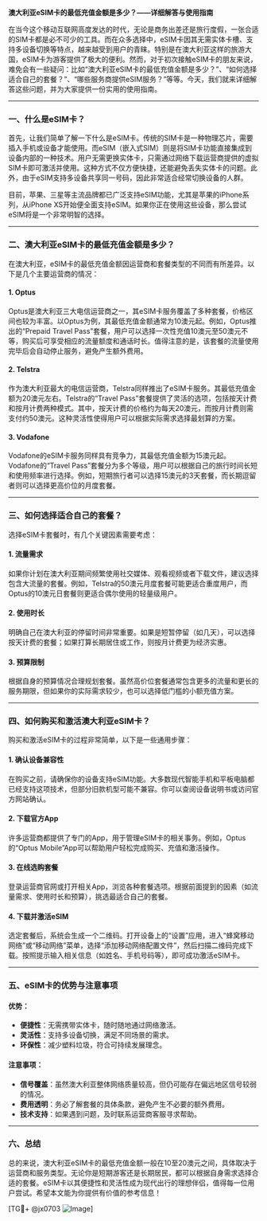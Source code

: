**澳大利亚eSIM卡的最低充值金额是多少？——详细解答与使用指南**

在当今这个移动互联网高度发达的时代，无论是商务出差还是旅行度假，一张合适的SIM卡都是必不可少的工具。而在众多选择中，eSIM卡因其无需实体卡槽、支持多设备切换等特点，越来越受到用户的青睐。特别是在澳大利亚这样的旅游大国，eSIM卡为游客提供了极大的便利。然而，对于初次接触eSIM卡的朋友来说，难免会有一些疑问：比如“澳大利亚eSIM卡的最低充值金额是多少？”、“如何选择适合自己的套餐？”、“哪些服务商提供eSIM服务？”等等。今天，我们就来详细解答这些问题，并为大家提供一份实用的使用指南。

---

### 一、什么是eSIM卡？

首先，让我们简单了解一下什么是eSIM卡。传统的SIM卡是一种物理芯片，需要插入手机或设备才能使用。而eSIM（嵌入式SIM）则是将SIM卡功能直接集成到设备内部的一种技术。用户无需更换实体卡，只需通过网络下载运营商提供的虚拟SIM卡即可激活并使用。这种方式不仅方便快捷，还能避免丢失实体卡的问题。此外，由于eSIM支持多设备共享同一号码，因此非常适合经常切换设备的人群。

目前，苹果、三星等主流品牌都已广泛支持eSIM功能，尤其是苹果的iPhone系列，从iPhone XS开始便全面支持eSIM。如果你正在使用这些设备，那么尝试eSIM将是一个非常明智的选择。

---

### 二、澳大利亚eSIM卡的最低充值金额是多少？

在澳大利亚，eSIM卡的最低充值金额因运营商和套餐类型的不同而有所差异。以下是几个主要运营商的情况：

#### 1. Optus
Optus是澳大利亚三大电信运营商之一，其eSIM卡服务覆盖了多种套餐，价格区间也较为丰富。以Optus为例，其最低充值金额通常为10澳元起。例如，Optus推出的“Prepaid Travel Pass”套餐，用户可以选择一次性充值10澳元至50澳元不等，购买后可享受相应的流量额度和通话时长。值得注意的是，该套餐的流量使用完毕后会自动停止服务，避免产生额外费用。

#### 2. Telstra
作为澳大利亚最大的电信运营商，Telstra同样推出了eSIM卡服务。其最低充值金额为20澳元左右。Telstra的“Travel Pass”套餐提供了灵活的选项，包括按天计费和按月计费两种模式。其中，按天计费的价格约为每天20澳元，而按月计费则需支付约50澳元。这种灵活性使得用户可以根据实际需求选择最划算的方案。

#### 3. Vodafone
Vodafone的eSIM卡服务同样具有竞争力，其最低充值金额为15澳元起。Vodafone的“Travel Pass”套餐分为多个等级，用户可以根据自己的旅行时间长短和使用频率进行选择。例如，短期旅行者可以选择15澳元的3天套餐，而长期逗留者则可以选择更高价位的月度套餐。

---

### 三、如何选择适合自己的套餐？

选择eSIM卡套餐时，有几个关键因素需要考虑：

#### 1. 流量需求
如果你计划在澳大利亚期间频繁使用社交媒体、观看视频或者下载文件，建议选择包含大流量的套餐。例如，Telstra的50澳元月度套餐可能更适合重度用户，而Optus的10澳元日套餐则更适合偶尔使用的轻量级用户。

#### 2. 使用时长
明确自己在澳大利亚的停留时间非常重要。如果是短暂停留（如几天），可以选择按天计费的套餐；如果打算长期居住或工作，则按月计费更为经济实惠。

#### 3. 预算限制
根据自身的预算情况合理规划套餐。虽然高价位套餐通常包含更多的流量和更长的服务期限，但如果你的实际需求较少，也可以选择低门槛的小额充值方案。

---

### 四、如何购买和激活澳大利亚eSIM卡？

购买和激活eSIM卡的过程非常简单，以下是一些通用步骤：

#### 1. 确认设备兼容性
在购买之前，请确保你的设备支持eSIM功能。大多数现代智能手机和平板电脑都已经支持这项技术，但部分旧款机型可能不兼容。你可以查阅设备说明书或访问官方网站确认。

#### 2. 下载官方App
许多运营商都提供了专门的App，用于管理eSIM卡的相关事务。例如，Optus的“Optus Mobile”App可以帮助用户轻松完成购买、充值和激活操作。

#### 3. 在线选购套餐
登录运营商官网或打开相关App，浏览各种套餐选项。根据前面提到的因素（如流量需求、使用时长和预算），挑选最适合自己的套餐。

#### 4. 下载并激活eSIM
选定套餐后，系统会生成一个二维码。打开设备上的“设置”应用，进入“蜂窝移动网络”或“移动网络”菜单，选择“添加移动网络配置文件”，然后扫描二维码完成下载。按照提示输入相关信息（如姓名、手机号码等），即可成功激活eSIM卡。

---

### 五、eSIM卡的优势与注意事项

#### 优势：
- **便捷性**：无需携带实体卡，随时随地通过网络激活。
- **灵活性**：支持多设备切换，满足不同场景的需求。
- **环保性**：减少塑料垃圾，符合可持续发展理念。

#### 注意事项：
- **信号覆盖**：虽然澳大利亚整体网络质量较高，但仍可能存在偏远地区信号较弱的情况。
- **费用透明**：务必了解套餐的具体条款，避免产生不必要的额外费用。
- **技术支持**：如果遇到问题，及时联系运营商客服寻求帮助。

---

### 六、总结

总的来说，澳大利亚eSIM卡的最低充值金额一般在10至20澳元之间，具体取决于运营商和服务类型。无论你是短期游客还是长期居民，都可以根据自身需求选择合适的套餐。eSIM卡以其便捷性和灵活性成为现代出行的理想伴侣，值得每一位用户尝试。希望本文能为你提供有价值的参考信息！

[TG💪+ @jx0703 ![Image](https://github.com/user-attachments/assets/dbca1d08-cadb-493c-b0ec-ad6f7a83f270)]